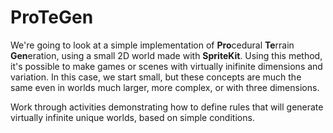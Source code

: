 # ProTeGen

We're going to look at a simple implementation of **Pro**cedural **Te**rrain **Gen**eration, using a small 2D world made with **SpriteKit**. Using this method, it's possible to make games or scenes with virtually inifinite dimensions and variation. In this case, we start small, but these concepts are much the same even in worlds much larger, more complex, or with three dimensions.

Work through activities demonstrating how to define rules that will generate virtually infinite unique worlds, based on simple conditions.